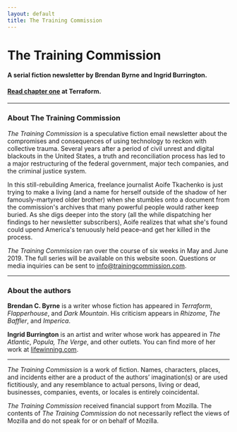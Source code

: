 ```yaml
---
layout: default
title: The Training Commission
---
```


# The Training Commission

#### A serial fiction newsletter by Brendan Byrne and Ingrid Burrington. 

#### [Read chapter one](https://vice.com/en_us/article/43jagj/the-training-commission) at Terraform.

<!-- Begin Mailchimp Signup Form -->
<!-- <link href="//cdn-images.mailchimp.com/embedcode/classic-10_7.css" rel="stylesheet" type="text/css">
<style type="text/css">
	#mc_embed_signup input[type="email"]{
	width: 100%;
	height: auto;
	background-color: #eee;
	border:none;
	border-bottom: 4px solid red;
	text-align: center;
	font-family: courier-prime, monospace;
	font-size: 1.5em;
}
	/* Add your own Mailchimp form style overrides in your site stylesheet or in this style block.
	   We recommend moving this block and the preceding CSS link to the HEAD of your HTML file. */
</style>
<div id="mc_embed_signup">
<form action="https://trainingcommission.us20.list-manage.com/subscribe/post?u=2726413f341073141d694e7d6&amp;id=c1860787f4" method="post" id="mc-embedded-subscribe-form" name="mc-embedded-subscribe-form" class="validate" target="_blank" novalidate style="text-align: center;">
	<input type="email" value="" name="EMAIL" class="required email" id="mce-EMAIL" placeholder="enter email to subscribe">
	<div id="mce-responses" class="clear">
		<div class="response" id="mce-error-response" style="display:none"></div>
		<div class="response" id="mce-success-response" style="display:none"></div>
	</div>real people should not fill this in and expect good things - do not remove this or risk form bot signups>
    <div style="position: absolute; left: -5000px;" aria-hidden="true"><input type="text" name="b_2726413f341073141d694e7d6_c1860787f4" tabindex="-1" value=""></div><input type="submit" value="Subscribe" name="subscribe" class="submit">
</form>
</div>  -->

---

### **About The Training Commission**

*The Training Commission* is a speculative fiction email newsletter about the compromises and consequences of using technology to reckon with collective trauma. Several years after a period of civil unrest and digital blackouts in the United States, a truth and reconciliation process has led to a major restructuring of the federal government, major tech companies, and the criminal justice system. 

In this still-rebuilding America, freelance journalist Aoife Tkachenko is just trying to make a living (and a name for herself outside of the shadow of her famously-martyred older brother) when she stumbles onto a document from the commission's archives that many powerful people would rather keep buried. As she digs deeper into the story (all the while dispatching her findings to her newsletter subscribers), Aoife realizes that what she's found could upend America's tenuously held peace–and get her killed in the process.

*The Training Commission* ran over the course of six weeks in May and June 2019. The full series will be available on this website soon. Questions or media inquiries can be sent to [info@trainingcommission.com](mailto:info@trainingcommission.com).

---

### **About the authors**

**Brendan C. Byrne** is a writer whose fiction has appeared in *Terraform*, *Flapperhouse*, and *Dark Mountain*. His criticism appears in *Rhizome*, *The Baffler*, and *Imperica*.

**Ingrid Burrington** is an artist and writer whose work has appeared in *The Atlantic*, *Popula, The Verge*, and other outlets. You can find more of her work at [lifewinning.com](http://lifewinning.com).

---

*The Training Commission* is a work of fiction. Names, characters, places, and incidents either are a product of the authors’ imagination(s) or are used fictitiously, and any resemblance to actual persons, living or dead, businesses, companies, events, or locales is entirely coincidental.

*The Training Commission* received financial support from Mozilla. The contents of *The Training Commission* do not necessarily reflect the views of Mozilla and do not speak for or on behalf of Mozilla.
